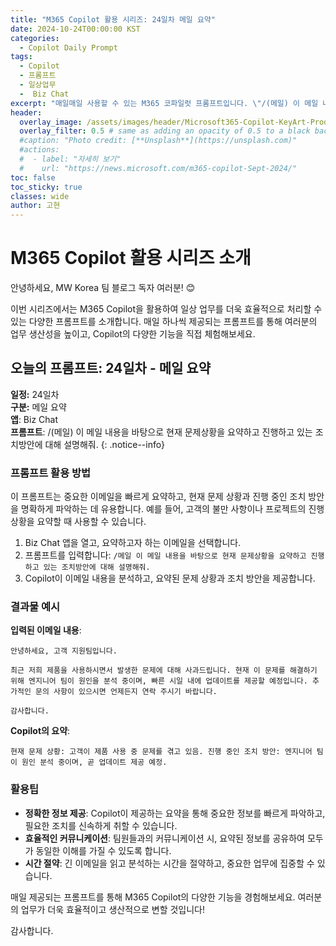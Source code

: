 ```yaml
---
title: "M365 Copilot 활용 시리즈: 24일차 메일 요약"
date: 2024-10-24T00:00:00 KST
categories:
  - Copilot Daily Prompt
tags:
  - Copilot
  - 프롬프트
  - 일상업무
  -  Biz Chat
excerpt: "매일매일 사용할 수 있는 M365 코파일럿 프롬프트입니다. \"/(메일) 이 메일 내용을 바탕으로 현재 문제상황을 요약하고 진행하고 있는 조치방안에 대해 설명해줘.\""
header:
  overlay_image: /assets/images/header/Microsoft365-Copilot-KeyArt-Productivity-6K-01.png
  overlay_filter: 0.5 # same as adding an opacity of 0.5 to a black background
  #caption: "Photo credit: [**Unsplash**](https://unsplash.com)"
  #actions:
  #  - label: "자세히 보기"
  #    url: "https://news.microsoft.com/m365-copilot-Sept-2024/"
toc: false
toc_sticky: true
classes: wide
author: 고현
---
```


# M365 Copilot 활용 시리즈 소개

안녕하세요, MW Korea 팀 블로그 독자 여러분! 😊

이번 시리즈에서는 M365 Copilot을 활용하여 일상 업무를 더욱 효율적으로 처리할 수 있는 다양한 프롬프트를 소개합니다. 매일 하나씩 제공되는 프롬프트를 통해 여러분의 업무 생산성을 높이고, Copilot의 다양한 기능을 직접 체험해보세요.

## 오늘의 프롬프트: 24일차 - 메일 요약

**일정:** 24일차  
**구분:** 메일 요약  
**앱**: Biz Chat  
**프롬프트**: /(메일) 이 메일 내용을 바탕으로 현재 문제상황을 요약하고 진행하고 있는 조치방안에 대해 설명해줘.
{: .notice--info}

### 프롬프트 활용 방법
이 프롬프트는 중요한 이메일을 빠르게 요약하고, 현재 문제 상황과 진행 중인 조치 방안을 명확하게 파악하는 데 유용합니다. 예를 들어, 고객의 불만 사항이나 프로젝트의 진행 상황을 요약할 때 사용할 수 있습니다.

1. Biz Chat 앱을 열고, 요약하고자 하는 이메일을 선택합니다.
2. 프롬프트를 입력합니다: `/메일 이 메일 내용을 바탕으로 현재 문제상황을 요약하고 진행하고 있는 조치방안에 대해 설명해줘.`
3. Copilot이 이메일 내용을 분석하고, 요약된 문제 상황과 조치 방안을 제공합니다.

### 결과물 예시
**입력된 이메일 내용**:
```
안녕하세요, 고객 지원팀입니다.

최근 저희 제품을 사용하시면서 발생한 문제에 대해 사과드립니다. 현재 이 문제를 해결하기 위해 엔지니어 팀이 원인을 분석 중이며, 빠른 시일 내에 업데이트를 제공할 예정입니다. 추가적인 문의 사항이 있으시면 언제든지 연락 주시기 바랍니다.

감사합니다.
```

**Copilot의 요약**:
```
현재 문제 상황: 고객이 제품 사용 중 문제를 겪고 있음. 진행 중인 조치 방안: 엔지니어 팀이 원인 분석 중이며, 곧 업데이트 제공 예정.
```

### 활용팁
- **정확한 정보 제공**: Copilot이 제공하는 요약을 통해 중요한 정보를 빠르게 파악하고, 필요한 조치를 신속하게 취할 수 있습니다.
- **효율적인 커뮤니케이션**: 팀원들과의 커뮤니케이션 시, 요약된 정보를 공유하여 모두가 동일한 이해를 가질 수 있도록 합니다.
- **시간 절약**: 긴 이메일을 읽고 분석하는 시간을 절약하고, 중요한 업무에 집중할 수 있습니다.

매일 제공되는 프롬프트를 통해 M365 Copilot의 다양한 기능을 경험해보세요. 여러분의 업무가 더욱 효율적이고 생산적으로 변할 것입니다!

감사합니다.

